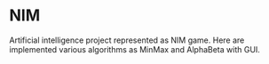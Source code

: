 # NIM
Artificial intelligence project represented as NIM game. Here are implemented various algorithms as MinMax and AlphaBeta with GUI.
